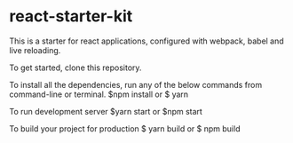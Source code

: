 # react-starter-kit

This is a starter for react applications, configured with webpack, babel and live reloading.

To get started, clone this repository.

To install all the dependencies, run any of the below commands from command-line or terminal.
$npm install 
or
$ yarn 


To run development server
$yarn start
or
$npm start

To build your project for production 
$ yarn build
or
$ npm build
